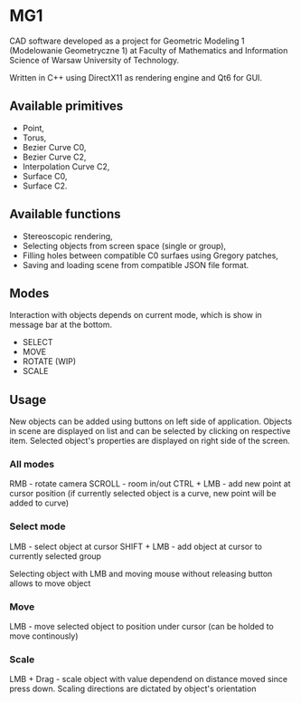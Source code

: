 # MG1

CAD software developed as a project for Geometric Modeling 1 (Modelowanie Geometryczne 1) at Faculty of Mathematics and Information Science of Warsaw University of Technology.

Written in C++ using DirectX11 as rendering engine and Qt6 for GUI.

## Available primitives

- Point,
- Torus,
- Bezier Curve C0,
- Bezier Curve C2,
- Interpolation Curve C2,
- Surface C0,
- Surface C2.

## Available functions

- Stereoscopic rendering,
- Selecting objects from screen space (single or group),
- Filling holes between compatible C0 surfaes using Gregory patches,
- Saving and loading scene from compatible JSON file format.

## Modes

Interaction with objects depends on current mode, which is show in message bar at the bottom.

- SELECT
- MOVE
- ROTATE (WIP)
- SCALE

## Usage

New objects can be added using buttons on left side of application.
Objects in scene are displayed on list and can be selected by clicking on respective item.
Selected object's properties are displayed on right side of the screen.

### All modes

RMB - rotate camera
SCROLL - room in/out
CTRL + LMB - add new point at cursor position (if currently selected object is a curve, new point will be added to curve)

### Select mode

LMB - select object at cursor
SHIFT + LMB - add object at cursor to currently selected group

Selecting object with LMB and moving mouse without releasing button allows to move object

### Move

LMB - move selected object to position under cursor (can be holded to move continously)

### Scale

LMB + Drag - scale object with value dependend on distance moved since press down. Scaling directions are dictated by object's orientation
